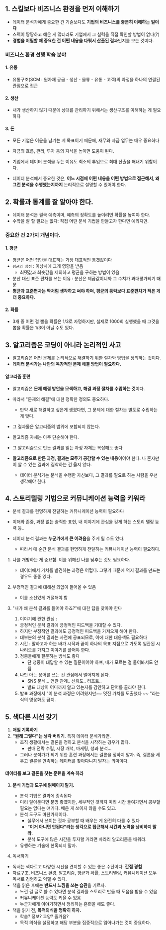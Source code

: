 ## 1. 스킬보다 비즈니스 환경을 먼저 이해하기
- 데이터 분석가에게 중요한 건 기술보다도 **기업의 비즈니스를 충분히 이해하는 일이다**
- 스펙이 짱짱하고 해온 게 많더라도 기업에서 그 실력을 직접 확인할 방법이 없다(?)
- **경험을 어필할 때 중요한 건 어떤 내용을 다뤄서 산출된 결과**인지를 보는 것이다.

### 비즈니스 환경 선행 학습 분야

#### 1. 유통
- 유통구조(SCM : 원자재 공급 - 생산 - 물류 - 유통 - 고객)의 과정을 하나의 연결된 관점으로 접근

#### 2. 생산
- 내가 생산하지 않기 때문에 상대를 관리하기 위해서는 생산구조를 이해하는 게 필요하다

#### 3. 돈
- 모든 기업은 이윤을 남기는 게 목표이기 때문에, 재무와 자금 업무는 매우 중요하다
- 자금의 흐름, 관리, 투자 등의 지식을 높이면 도움이 된다.
- 기업에서 데이터 분석을 두는 이유도 최소의 투입으로 최대 산출을 해내기 위함이다.

- 데이터 분석에서 중요한 것은, **어느 시점에 어떤 내용을 어떤 방법으로 접근해서, 왜 그런 분석을 수행했는지까지** 논리적으로 설명할 수 있어야 한다.

## 2. 확률과 통계를 잘 알아야 한다.
- 데이터 분석은 결국 예측이며, 예측의 정확도를 높이려면 확률을 높여야 한다.
- 수학을 잘 할 필요는 없다: 직접 어떤 분석 기법을 만들고자 한다면 예외지만.

### 중요한 건 2가지 개념이다.

#### 1. 평균
- 평균은 어떤 집단을 대표하는 가장 대표적인 통곗값이다
- `평균의 함정` : 이상치에 크게 영향을 받음
	- 최댓값과 최솟값을 제외하고 평균을 구하는 방법이 있음
- 분산 대신 표준 편차를 쓰는 이유 : 분산은 제곱값이니까 그 수치가 과대평가되기 때문
- **평균과 표준편차는 짝처럼 생각하고 써야 하며, 평균의 등락보다 표준편차가 적은 게 더 중요하다.**

#### 2. 확률
- 3개 중 어떤 걸 뽑을 확률은 1/3로 자명하지만, 실제로 1000회 실행했을 때 그것을 뽑을 확률은 1/3이 아닐 수도 있다.


## 3. 알고리즘은 코딩이 아니라 논리적인 사고
- 알고리즘은 어떤 문제를 논리적으로 해결하기 위한 절차와 방법을 정의하는 것이다.
- **데이터 분석가는 나만의 독창적인 문제 해결 방법이 필요하다.**

#### 알고리즘 훈련
- 알고리즘은 **문제 해결 방안을 모색하고, 해결 과정 절차를 수립하는 것**이다.
- 따라서 "문제의 해결"에 대한 정확한 정의도 중요하다.
	- 만약 새로 해결하고 싶은게 생겼다면, 그 문제에 대한 절차는 별도로 수립하는 게 맞다.
- 그 결과물은 알고리즘의 범위에 포함되지 않는다.

- 알고리즘 자체는 아주 단순해야 한다. 
- 그 알고리즘으로 만든 결과를 얻는 과정 자체는 복잡해도 좋다

- **알고리즘으로 만든 과정, 결과는 모두가 공감할 수 있는 내용**이어야 한다. 나 혼자만이 알 수 있는 결과에 집착하는 건 옳지 않다.
	- 데이터 분석가는 분석을 수행한 자신보다, 그 결과를 필요로 하는 사람을 우선 생각해야 한다.

## 4. 스토리텔링 기법으로 커뮤니케이션 능력을 키워라
- 분석 결과를 현명하게 전달하는 커뮤니케이션 능력이 필요하다
- 이해와 존중, 과장 없는 솔직한 표현, 내 이야기에 관심을 갖게 하는 스토리 텔링 능력 등..

- 데이터 분석 결과는 **누군가에게 큰 어려움**을 주게 될 수도 있다.
	- 따라서 매 순간 분석 결과를 현명하게 전달하는 커뮤니케이션 능력이 필요하다.

1. 나를 개방하는 게 중요함. 이를 위해선 나를 낮추는 것도 필요하다.
	- 데이터에서 가치를 발견하는 과정은 어렵다. 그렇기 때문에 억지 결과를 만드는 경우도 종종 있다.

2. 부정적인 결과에 대해선 외압이 들어올 수 있음
	- 이를 소신있게 거절해야 함

3. "내가 왜 분석 결과를 들어야 하죠?"에 대한 답을 찾아야 한다
	1) 이야기에 관한 관심 : 
	- 긍정적인 분석 결과에 긍정적인 피드백을 기대할 수 있다. 
	- 하지만 부정적인 결과에도 긍정적인 피드백을 가져오게 해야 한다. 
	- 대부분의 분석 결과는 사전에 공표되므로, 이에 대한 대응책도 필요하다
	2) 시간 : 말하고자 하는 바가 시작과 끝이 하나의 목표 지점으로 가도록 일관된 시나리오를 가지고 이야기를 풀어야 한다.
	3) 청중들에게 질문하는 방식도 좋다
		- 단 청중이 대답할 수 있는 질문이어야 하며, 내가 모르는 걸 물어봐서도 안됨
	4) 나만 아는 용어를 쓰는 건 관심에서 멀어지게 된다.
		- SNS 분석... 연관 관계.. 신뢰도.. 리프트..
		- 발표 대상이 어디까지 알고 있는지를 감안하고 단어를 골라야 한다.
	5) 발표 과정에서 "이 분석 과정은 어려웠지만~~ 멋진 가치를 도출했다 ~~ "라는 식의 영웅화도 금지.

## 5. 색다른 시선 갖기
1. **매일 기록하기**
2. **"원래 그렇다"는 생각 버리기.** 특히 데이터 분석가라면.
	- 조직 생활에서는 결론을 정하고 분석을 시작하는 경우가 많다. 
		- 판매 전략 수립, 시장 개척, 마케팅, 성과 분석...
	- 그러나 분석가가 되기 위한 훈련 과정에서는 결론을 정하지 말자. 즉, 결론을 세우고 결론을 만족하는 데이터를 찾아다니지 말자는 의미이다.

#### 데이터를 보고 결론을 찾는 훈련을 계속 하라

3. **분석 기법과 도구에 얽매이지 말기.**
	- 분석 기법은 결과에 종속된다 
	- 미리 알아둔다면 분명 좋겠지만, 세부적인 것까지 미리 시간 들여가면서 공부할 필요는 없다는 얘기다. 배운 게 쓰이지 않을 수도 있고.
	- 분석 도구도 마찬가지이다. 
		- 실무에서 쓰이는 것과 공부할 때 배우는 게 완전히 다를 수 있다
		- **"이거 아니면 안된다"라는 생각으로 접근해서 시간과 노력을 낭비하지 말라.**
		- 분석 도구에 많은 시간을 투자할 거라면 차라리 알고리즘을 배워라.
	- 유행하는 기술에 현혹되지 말자.

4. 독서하기
- 독서는 색다르고 다양한 시선을 견지할 수 있는 좋은 수단이다. **간접 경험**
- 자료구조, 비즈니스 환경, 알고리즘, 평균과 확률, 스토리텔링, 커뮤니케이션 모두 독서로 경험하고 익힐 수 있다.
- 책을 읽은 후에는 **반드시 느낌을 쓰는 습관**을 기르자. 
	- 느낀 걸 글로 쓸 수 있다면 분석 결과를 스토리로 만들 때 도움을 받을 수 있음
	- 커뮤니케이션 능력도 키울 수 있음
	- 누군가에게 이야기하면서 정리하는 훈련을 해도 좋다.
- 책을 읽기 전, **목적의식을 명확히 하자.**
	- 학습? 정보? 교양? 즐거움?
	- 목적 의식을 설정하고 해당 부분을 집중적으로 읽어나가는 것이 중요하다. 